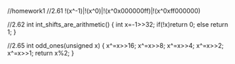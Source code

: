 //homework1
//2.61
!(x^-1)|!(x^0)|!(x^0x000000ff)|!(x^0xff000000)

//2.62
int int_shifts_are_arithmetic()
{
	int x=-1>>32;
	if(!x)return 0;
	else return 1;
}

//2.65
int odd_ones(unsigned x)
{
	x^=x>>16;
	x^=x>>8;
	x^=x>>4;
	x^=x>>2;
	x^=x>>1;
	return x%2;
}
